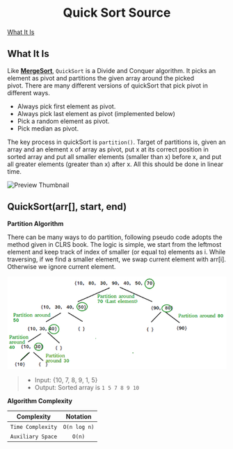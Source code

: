 <h1 align="center">Quick Sort Source</h1>

[What It Is](#what-it-is)

## What It Is

Like **[MergeSort](https://github.com/Dentrax/Data-Structures-with-Go/tree/master/merge-sort)**, `QuickSort` is a Divide and Conquer algorithm. It picks an element as pivot and partitions the given array around the picked pivot. There are many different versions of quickSort that pick pivot in different ways.

* Always pick first element as pivot.
* Always pick last element as pivot (implemented below)
* Pick a random element as pivot.
* Pick median as pivot.

The key process in quickSort is `partition()`. Target of partitions is, given an array and an element x of array as pivot, put x at its correct position in sorted array and put all smaller elements (smaller than x) before x, and put all greater elements (greater than x) after x. All this should be done in linear time.

![Preview Thumbnail](https://upload.wikimedia.org/wikipedia/commons/6/6a/Sorting_quicksort_anim.gif)

QuickSort(arr[], start,  end)
--------------------------

**Partition Algorithm**

There can be many ways to do partition, following pseudo code adopts the method given in CLRS book. The logic is simple, we start from the leftmost element and keep track of index of smaller (or equal to) elements as i. While traversing, if we find a smaller element, we swap current element with arr[i]. Otherwise we ignore current element.

![Preview Thumbnail](https://raw.githubusercontent.com/Dentrax/Data-Structures-with-Go/master/quick-sort/resources/quick-sort.png)

> * Input: {10, 7, 8, 9, 1, 5}
> * Output: Sorted array is `1 5 7 8 9 10`

**Algorithm Complexity**

| Complexity		| Notation     |
| ----------------- |:------------:|
| `Time Complexity`	| `O(n log n)` |
| `Auxiliary Space` | `O(n)`       |